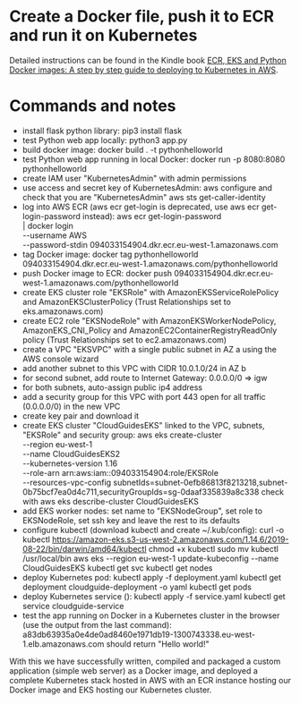 # Create a Docker file, push it to ECR and run it on Kubernetes

Detailed instructions can be found in the Kindle book
[ECR, EKS and Python Docker images: A step by step guide to deploying to Kubernetes in AWS](https://www.amazon.com/ECR-EKS-Python-Docker-images-ebook/dp/B089JDPB86/ref=sr_1_5?dchild=1&keywords=matthew+casperson&qid=1591219209&sr=8-5).

# Commands and notes

* install flask python library:
pip3 install flask
* test Python web app locally:
python3 app.py
* build docker image:
docker build . -t pythonhelloworld
* test Python web app running in local Docker:
docker run -p 8080:8080 pythonhelloworld
* create IAM user "KubernetesAdmin" with admin permissions
* use access and secret key of KubernetesAdmin:
aws configure 
and check that you are "KubernetesAdmin"
aws sts get-caller-identity
* log into AWS ECR
(aws ecr get-login is deprecated, use aws ecr get-login-password instead):
aws ecr get-login-password \
| docker login \
    --username AWS \
    --password-stdin 094033154904.dkr.ecr.eu-west-1.amazonaws.com
* tag Docker image:
docker tag pythonhelloworld 094033154904.dkr.ecr.eu-west-1.amazonaws.com/pythonhelloworld
* push Docker image to ECR:
docker push 094033154904.dkr.ecr.eu-west-1.amazonaws.com/pythonhelloworld
* create EKS cluster role "EKSRole" with AmazonEKSServiceRolePolicy and AmazonEKSClusterPolicy (Trust Relationships set to eks.amazonaws.com)
* create EC2 role "EKSNodeRole" with AmazonEKSWorkerNodePolicy, AmazonEKS_CNI_Policy and AmazonEC2ContainerRegistryReadOnly policy  (Trust Relationships set to ec2.amazonaws.com)
* create a VPC "EKSVPC" with a single public subnet in AZ a using the AWS console wizard
* add another subnet to this VPC with CIDR 10.0.1.0/24 in AZ b
* for second subnet, add route to Internet Gateway: 0.0.0.0/0 => igw
* for both subnets, auto-assign public ip4 address
* add a security group for this VPC with port 443 open for all traffic (0.0.0.0/0) in the new VPC
* create key pair and download it
* create EKS cluster "CloudGuidesEKS" linked to the VPC, subnets, "EKSRole" and security group:
aws eks create-cluster \
   --region eu-west-1 \
   --name CloudGuidesEKS2 \
   --kubernetes-version 1.16 \
   --role-arn arn:aws:iam::094033154904:role/EKSRole \
   --resources-vpc-config subnetIds=subnet-0efb86813f8213218,subnet-0b75bcf7ea0d4c711,securityGroupIds=sg-0daaf335839a8c338
check with
aws eks describe-cluster CloudGuidesEKS
* add EKS worker nodes: set name to "EKSNodeGroup", set role to EKSNodeRole, set ssh key and leave the rest to its defaults
* configure kubectl (download kubectl and create ~/.kub/config):
curl -o kubectl https://amazon-eks.s3-us-west-2.amazonaws.com/1.14.6/2019-08-22/bin/darwin/amd64/kubectl
chmod +x kubectl
sudo mv kubectl /usr/local/bin
aws eks --region eu-west-1 update-kubeconfig --name CloudGuidesEKS
kubectl get svc
kubectl get nodes
* deploy Kubernetes pod:
kubectl apply -f deployment.yaml
kubectl get deployment cloudguide-deployment -o yaml
kubectl get pods
* deploy Kubernetes service ():
kubectl apply -f service.yaml
kubectl get service cloudguide-service
* test the app running on Docker in a Kubernetes cluster in the browser (use the output from the last command):
a83db63935a0e4de0ad8460e1971db19-1300743338.eu-west-1.elb.amazonaws.com
should return "Hello world!"

With this we have successfully written, compiled and packaged a custom application (simple web server) as a Docker image, and deployed a complete Kubernetes stack hosted in AWS with an ECR instance hosting our Docker image and EKS hosting our Kubernetes cluster.
